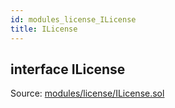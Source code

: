 ```yaml
---
id: modules_license_ILicense
title: ILicense
---
```


<div class="contract-doc"><div class="contract"><h2 class="contract-header"><span class="contract-kind">interface</span> ILicense</h2><div class="source">Source: <a href="/blob/v1.0.0/contracts/modules/license/ILicense.sol" target="_blank">modules/license/ILicense.sol</a></div></div></div>
